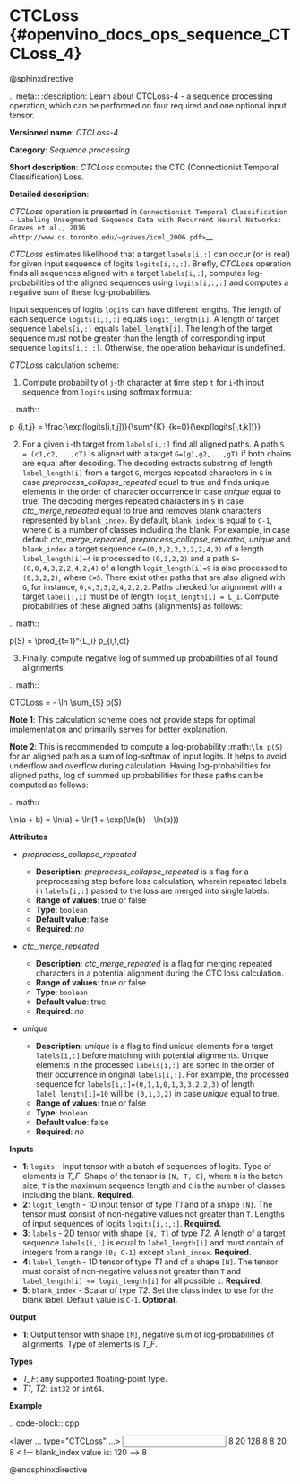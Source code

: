 # CTCLoss  {#openvino_docs_ops_sequence_CTCLoss_4}

@sphinxdirective

.. meta::
  :description: Learn about CTCLoss-4 - a sequence processing operation, which 
                can be performed on four required and one optional input tensor.

**Versioned name**: *CTCLoss-4*

**Category**: *Sequence processing*

**Short description**: *CTCLoss* computes the CTC (Connectionist Temporal Classification) Loss.

**Detailed description**:

*CTCLoss* operation is presented in `Connectionist Temporal Classification - Labeling Unsegmented Sequence Data with Recurrent Neural Networks: Graves et al., 2016 <http://www.cs.toronto.edu/~graves/icml_2006.pdf>`__

*CTCLoss* estimates likelihood that a target ``labels[i,:]`` can occur (or is real) for given input sequence of logits ``logits[i,:,:]``. Briefly, *CTCLoss* operation finds all sequences aligned with a target ``labels[i,:]``, computes log-probabilities of the aligned sequences using ``logits[i,:,:]`` and computes a negative sum of these log-probabilies.

Input sequences of logits ``logits`` can have different lengths. The length of each sequence ``logits[i,:,:]`` equals ``logit_length[i]``.
A length of target sequence ``labels[i,:]`` equals ``label_length[i]``. The length of the target sequence must not be greater than the length of corresponding input sequence ``logits[i,:,:]``.
Otherwise, the operation behaviour is undefined.

*CTCLoss* calculation scheme:

1. Compute probability of ``j``-th character at time step ``t`` for ``i``-th input sequence from ``logits`` using softmax formula:

.. math::
   
   p_{i,t,j} = \frac{\exp(logits[i,t,j])}{\sum^{K}_{k=0}{\exp(logits[i,t,k])}}

2. For a given ``i``-th target from ``labels[i,:]`` find all aligned paths. A path ``S = (c1,c2,...,cT)`` is aligned with a target ``G=(g1,g2,...,gT)`` if both chains are equal after decoding. The decoding extracts substring of length ``label_length[i]`` from a target ``G``, merges repeated characters in ``G`` in case *preprocess_collapse_repeated* equal to true and finds unique elements in the order of character occurrence in case *unique* equal to true. The decoding merges repeated characters in ``S`` in case *ctc_merge_repeated* equal to true and removes blank characters represented by ``blank_index``. By default, ``blank_index`` is equal to ``C-1``, where ``C`` is a number of classes including the blank. For example, in case default *ctc_merge_repeated*, *preprocess_collapse_repeated*, *unique* and ``blank_index`` a target sequence ``G=(0,3,2,2,2,2,2,4,3)`` of a length ``label_length[i]=4`` is processed to ``(0,3,2,2)`` and a path ``S=(0,0,4,3,2,2,4,2,4)`` of a length ``logit_length[i]=9`` is also processed to ``(0,3,2,2)``, where ``C=5``. There exist other paths that are also aligned with ``G``, for instance, ``0,4,3,3,2,4,2,2,2``. Paths checked for alignment with a target ``label[:,i]`` must be of length ``logit_length[i] = L_i``. Compute probabilities of these aligned paths (alignments) as follows:

.. math::
   
   p(S) = \prod_{t=1}^{L_i} p_{i,t,ct}

3. Finally, compute negative log of summed up probabilities of all found alignments:

.. math::
   
   CTCLoss = - \ln \sum_{S} p(S)

**Note 1**: This calculation scheme does not provide steps for optimal implementation and primarily serves for better explanation.

**Note 2**: This is recommended to compute a log-probability :math:`\ln p(S)` for an aligned path as a sum of log-softmax of input logits. It helps to avoid underflow and overflow during calculation.
Having log-probabilities for aligned paths, log of summed up probabilities for these paths can be computed as follows:

.. math::
   
   \ln(a + b) = \ln(a) + \ln(1 + \exp(\ln(b) - \ln(a)))

**Attributes**

* *preprocess_collapse_repeated*

  * **Description**: *preprocess_collapse_repeated* is a flag for a preprocessing step before loss calculation, wherein repeated labels in ``labels[i,:]`` passed to the loss are merged into single labels.
  * **Range of values**: true or false
  * **Type**: ``boolean``
  * **Default value**: false
  * **Required**: *no*

* *ctc_merge_repeated*

  * **Description**: *ctc_merge_repeated* is a flag for merging repeated characters in a potential alignment during the CTC loss calculation.
  * **Range of values**: true or false
  * **Type**: ``boolean``
  * **Default value**: true
  * **Required**: *no*

* *unique*

  * **Description**: *unique* is a flag to find unique elements for a target ``labels[i,:]`` before matching with potential alignments. Unique elements in the processed ``labels[i,:]`` are sorted in the order of their occurrence in original ``labels[i,:]``. For example, the processed sequence for ``labels[i,:]=(0,1,1,0,1,3,3,2,2,3)`` of length ``label_length[i]=10`` will be ``(0,1,3,2)`` in case *unique* equal to true.
  * **Range of values**: true or false
  * **Type**: ``boolean``
  * **Default value**: false
  * **Required**: *no*

**Inputs**

* **1**: ``logits`` - Input tensor with a batch of sequences of logits. Type of elements is *T_F*. Shape of the tensor is ``[N, T, C]``, where ``N`` is the batch size, ``T`` is the maximum sequence length and ``C`` is the number of classes including the blank. **Required.**
* **2**: ``logit_length`` - 1D input tensor of type *T1* and of a shape ``[N]``. The tensor must consist of non-negative values not greater than ``T``. Lengths of input sequences of logits ``logits[i,:,:]``. **Required.**
* **3**: ``labels`` - 2D tensor with shape ``[N, T]`` of type *T2*. A length of a target sequence ``labels[i,:]`` is equal to ``label_length[i]`` and must contain of integers from a range ``[0; C-1]`` except ``blank_index``. **Required.**
* **4**: ``label_length`` - 1D tensor of type *T1* and of a shape ``[N]``. The tensor must consist of non-negative values not greater than ``T`` and ``label_length[i] <= logit_length[i]`` for all possible ``i``. **Required.**
* **5**: ``blank_index`` - Scalar of type *T2*. Set the class index to use for the blank label. Default value is ``C-1``. **Optional.**

**Output**

* **1**: Output tensor with shape ``[N]``, negative sum of log-probabilities of alignments. Type of elements is *T_F*.

**Types**

* *T_F*: any supported floating-point type.
* *T1*, *T2*: ``int32`` or ``int64``.

**Example**

.. code-block:: cpp
   
   <layer ... type="CTCLoss" ...>
       <input>
           <port id="0">
               <dim>8</dim>
               <dim>20</dim>
               <dim>128</dim>
           </port>
           <port id="1">
               <dim>8</dim>
           </port>
           <port id="2">
               <dim>8</dim>
               <dim>20</dim>
           </port>
           <port id="3">
               <dim>8</dim>
           </port>
           <port id="4">  < !-- blank_index value is: 120 -->
       </input>
       <output>
           <port id="0">
               <dim>8</dim>
           </port>
       </output>
   </layer>

@endsphinxdirective

